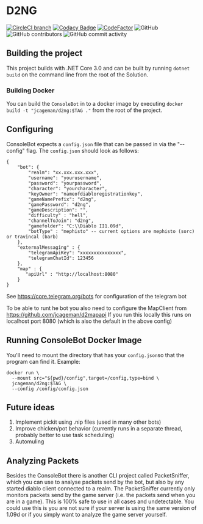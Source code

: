 # D2NG
[![CircleCI branch](https://img.shields.io/circleci/project/github/jcageman/D2NG-1.09/master.svg)](https://circleci.com/gh/jcageman/D2NG-1.09/tree/master)
[![Codacy Badge](https://api.codacy.com/project/badge/Grade/0b90f6cdc4b0445296de25748e066738)](https://www.codacy.com?utm_source=github.com&amp;utm_medium=referral&amp;utm_content=jcageman/D2NG&amp;utm_campaign=Badge_Grade)
[![CodeFactor](https://www.codefactor.io/repository/github/jcageman/D2NG-1.09/badge)](https://www.codefactor.io/repository/github/jcageman/D2NG-1.09)
![GitHub](https://img.shields.io/github/license/jcageman/D2NG.svg)
![GitHub contributors](https://img.shields.io/github/contributors/jcageman/D2NG.svg)
![GitHub commit activity](https://img.shields.io/github/commit-activity/m/jcageman/D2NG.svg)

## Building the project
This project builds with .NET Core 3.0 and can be built by running `dotnet build` on the command line from the root of the Solution.

### Building Docker
You can build the `ConsoleBot` in to a docker image by executing `docker build -t "jcageman/d2ng:$TAG ."` from the root of the project.

## Configuring
ConsoleBot expects a `config.json` file that can be passed in via the "--config" flag. The `config.json` should look as follows:
```
{
    "bot": {
        "realm": "xx.xxx.xxx.xxx",
        "username": "yourusername",
        "password": "yourpassword",
        "character": "yourcharacter",
        "keyOwner": "nameofdiabloregistrationkey",
        "gameNamePrefix": "d2ng",
        "gamePassword": "d2ng",
        "gameDescription": "",
        "difficulty" : "hell",
        "channelToJoin": "d2ng",
        "gamefolder": "C:\\Diablo II1.09d",
        "botType" : "mephisto" -- current options are mephisto (sorc) or travincal (barb) 
    },
    "externalMessaging" : {
        "telegramApiKey": "xxxxxxxxxxxxxxx",
        "telegramChatId": 123456
    },
    "map" : {
       "apiUrl" : "http://localhost:8080"
    }
}
```
See https://core.telegram.org/bots for configuration of the telegram bot

To be able to runt he bot you also need to configure the MapClient from https://github.com/jcageman/d2mapapi
If you run this locally this runs on localhost port 8080 (which is also the default in the above config)

## Running ConsoleBot Docker Image
You'll need to mount the directory that has your `config.json`so that the program can find it. Example: 
```
docker run \
  --mount src="${pwd}/config",target=/config,type=bind \
  jcageman/d2ng:$TAG \
  --config /config/config.json
```

## Future ideas
1. Implement pickit using .nip files (used in many other bots)
2. Improve chicken/pot behavior (currently runs in a separate thread, probably better to use task scheduling)
3. Automuling

## Analyzing Packets
Besides the ConsoleBot there is another CLI project called PacketSniffer, which you can use to analyse packets send by the bot, but also by any started diablo client connected to a realm. The PacketSniffer currently only monitors packets send by the game server (i.e. the packets send when you are in a game). This is 100% safe to use in all cases and undetectable. You could use this is you are not sure if your server is using the same version of 1.09d or if you simply want to analyze the game server yourself.
